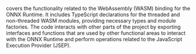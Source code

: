 covers the functionality related to the WebAssembly (WASM) binding for the ONNX Runtime. It includes TypeScript declarations for the threaded and non-threaded WASM modules, providing necessary types and module factories. The code interacts with other parts of the project by exporting interfaces and functions that are used by other functional areas to interact with the ONNX Runtime and perform operations related to the JavaScript Execution Provider (JSEP).